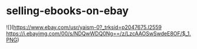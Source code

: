 # selling-ebooks-on-ebay

![](https://www.ebay.com/usr/yaism-0?_trksid=p2047675.l2559 https://i.ebayimg.com/00/s/NDQwWDQ0Ng==/z/LzcAAOSwSwdeE8OF/$_1.PNG)
